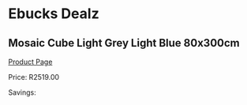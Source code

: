 
# Ebucks Dealz
## Mosaic Cube Light Grey Light Blue 80x300cm
[Product Page](https://www.ebucks.com/web/shop/productSelected.do?prodId=1210534095&catId=1209942441)

Price: R2519.00

Savings: 


	